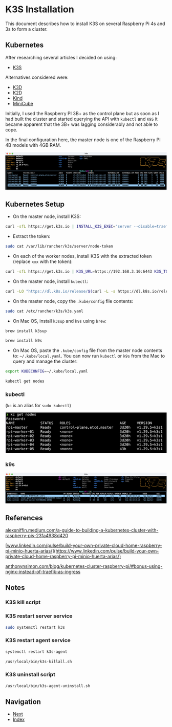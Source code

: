 # K3S Installation

This document describes how to install K3S on several Raspberry Pi 4s and 3s to form a cluster.

## Kubernetes

After researching several articles I decided on using:

- [K3S](https://k3s.io/)

Alternatives considered were:

- [K3D](https://k3d.io/v5.6.3/)
- [K2D](https://k2d.io/)
- [Kind](https://github.com/kubernetes-sigs/kind)
- [MiniCube](https://kubernetes.io/docs/tutorials/hello-minikube/)

Initially, I used the Raspberry PI 3B+ as the control plane but as soon as I had built the cluster and started querying the API with `kubectl` and `K9S` it became apparent that the 3B+ was lagging considerably and not able to cope.

In the final configuration here, the master node is one of the Raspberry PI 4B models with 4GB RAM.

![k9s nodes](./images/k9s-nodes.png)

## Kubernetes Setup

- On the master node, install K3S:

```bash
curl -sfL https://get.k3s.io | INSTALL_K3S_EXEC="server --disable=traefik --flannel-backend=host-gw --tls-san=192.168.3.10 --bind-address=192.168.3.10 --advertise-address=192.168.3.10 --node-ip=192.168.3.10 --cluster-init" sh -s -
```

- Extract the token:

```bash
sudo cat /var/lib/rancher/k3s/server/node-token
```

- On each of the worker nodes, install K3S with the extracted token (replace `xxx` with the token):

```bash
curl -sfL https://get.k3s.io | K3S_URL=https://192.168.3.10:6443 K3S_TOKEN="xxx" sh -
```

- On the master node, install `kubectl`:

```bash
curl -LO "https://dl.k8s.io/release/$(curl -L -s https://dl.k8s.io/release/stable.txt)/bin/linux/arm64/kubectl"
```

- On the master node, copy the `.kube/config` file contents:

```bash
sudo cat /etc/rancher/k3s/k3s.yaml
```

- On Mac OS, install `k3sup` and `k9s` using `brew`:

```bash
brew install k3sup
```

```bash
brew install k9s
```

- On Mac OS, paste the `.kube/config` file from the master node contents to: `~/.kube/local.yaml`. You can now run `kubectl` or `k9s` from the Mac to query and manage the cluster:

```bash
export KUBECONFIG=~/.kube/local.yaml
```

```bash
kubectl get nodes
```

### kubectl

(`kc` is an alias for `sudo kubectl`)

![kubectl get nodes](./images/kubectl-nodes.png)

### k9s

![k9s namespaces](./images/k9s-namespace.png)

## References

[alexsniffin.medium.com/a-guide-to-building-a-kubernetes-cluster-with-raspberry-pis-23fa4938d420](https://alexsniffin.medium.com/a-guide-to-building-a-kubernetes-cluster-with-raspberry-pis-23fa4938d420)

[www.linkedin.com/pulse/build-your-own-private-cloud-home-raspberry-pi-minio-huerta-arias/](https://www.linkedin.com/pulse/build-your-own-private-cloud-home-raspberry-pi-minio-huerta-arias/)

[anthonynsimon.com/blog/kubernetes-cluster-raspberry-pi/#bonus-using-nginx-instead-of-traefik-as-ingress](https://anthonynsimon.com/blog/kubernetes-cluster-raspberry-pi/#bonus-using-nginx-instead-of-traefik-as-ingress)

## Notes

### K3S kill script

### K3S restart server service

```bash
sudo systemctl restart k3s
```

### K3S restart agent service

```bash
systemctl restart k3s-agent
```

```bash
/usr/local/bin/k3s-killall.sh
```

### K3S uninstall script

```bash
/usr/local/bin/k3s-agent-uninstall.sh
```

## Navigation

- [Next](./k3s-registry.md)
- [Index](./README.md)
